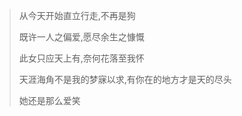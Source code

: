 > 从今天开始直立行走,不再是狗
>
> 既许一人之偏爱,愿尽余生之慷慨
>
> 此女只应天上有,奈何花落至我怀
>
> 天涯海角不是我的梦寐以求,有你在的地方才是天的尽头
>
> 她还是那么爱笑
 